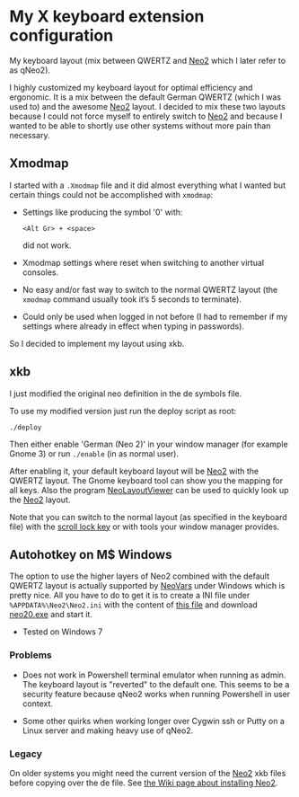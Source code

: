 # My X keyboard extension configuration

My keyboard layout (mix between QWERTZ and [Neo2][] which I later refer to as qNeo2).

I highly customized my keyboard layout for optimal efficiency and ergonomic. It is a mix between the default German QWERTZ (which I was used to) and the awesome [Neo2] layout. I decided to mix these two layouts because I could not force myself to entirely switch to [Neo2] and because I wanted to be able to shortly use other systems without more pain than necessary.

## Xmodmap
I started with a `.Xmodmap` file and it did almost everything what I wanted but certain things could not be accomplished with `xmodmap`:

* Settings like producing the symbol '0' with:

  ```
  <Alt Gr> + <space>
  ```

  did not work.
* Xmodmap settings where reset when switching to another virtual consoles.
* No easy and/or fast way to switch to the normal QWERTZ layout (the `xmodmap` command usually took it‘s 5 seconds to terminate).
* Could only be used when logged in not before (I had to remember if my settings where already in effect when typing in passwords).

So I decided to implement my layout using xkb.

## xkb

I just modified the original neo definition in the de symbols file.

To use my modified version just run the deploy script as root:

```Shell
./deploy
```

Then either enable 'German (Neo 2)' in your window manager (for example Gnome 3) or run `./enable` (in as normal user).

After enabling it, your default keyboard layout will be [Neo2] with the QWERTZ layout. The Gnome keyboard tool can show you the mapping for all keys. Also the program [NeoLayoutViewer] can be used to quickly look up the [Neo2] layout.

Note that you can switch to the normal layout (as specified in the keyboard file) with the [scroll lock key](http://en.wikipedia.org/wiki/Scroll_lock) or with tools your window manager provides.

## Autohotkey on M$ Windows

The option to use the higher layers of Neo2 combined with the default QWERTZ layout is actually supported by [NeoVars](https://wiki.neo-layout.org/wiki/Neo%20unter%20Windows%20einrichten/NeoVars) under Windows which is pretty nice. All you have to do to get it is to create a INI file under `%APPDATA%\Neo2\Neo2.ini` with the content of [this file](/qNeo2/Neo2.ini) and download [neo20.exe](https://github.com/neo-layout/neo-layout/raw/master/windows/neo-vars/out/neo20.exe) and start it.

* Tested on Windows 7

### Problems

* Does not work in Powershell terminal emulator when running as admin. The keyboard layout is "reverted" to the default one. This seems to be a security feature because qNeo2 works when running Powershell in user context.

* Some other quirks when working longer over Cygwin ssh or Putty on a Linux server and making heavy use of qNeo2.

### Legacy

On older systems you might need the current version of the [Neo2] xkb files before copying over the de file. See [the Wiki page about installing Neo2](http://wiki.neo-layout.org/wiki/Neo%20unter%20Linux%20einrichten/xkbmap).


[NeoLayoutViewer]: https://github.com/YggdrasiI/NeoLayoutViewer
[Neo2]: https://www.neo-layout.org/
